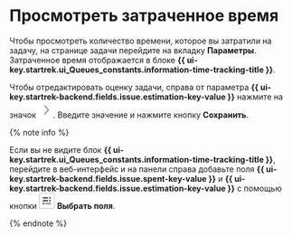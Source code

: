 # Просмотреть затраченное время

Чтобы просмотреть количество времени, которое вы затратили на задачу, на странице задачи перейдите на вкладку **Параметры**. Затраченное время отображается в блоке **{{ ui-key.startrek.ui_Queues_constants.information-time-tracking-title }}**.  

Чтобы отредактировать оценку задачи, справа от параметра **{{ ui-key.startrek-backend.fields.issue.estimation-key-value }}** нажмите на значок ![](../../_assets/tracker/mobile-edit-param.png). Введите значение и нажмите кнопку **Сохранить**. 

{% note info %}

Если вы не видите блок **{{ ui-key.startrek.ui_Queues_constants.information-time-tracking-title }}**, перейдите в веб-интерфейс и на панели справа добавьте поля **{{ ui-key.startrek-backend.fields.issue.spent-key-value }}** и **{{ ui-key.startrek-backend.fields.issue.estimation-key-value }}** с помощью кнопки ![](../../_assets/tracker/task-params-btn.png) **Выбрать поля**. 

{% endnote %}
